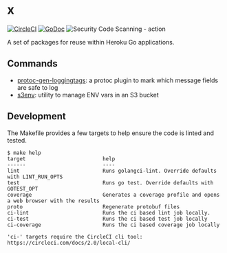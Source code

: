 # x

[![CircleCI](https://circleci.com/gh/heroku/x.svg?style=svg)](https://circleci.com/gh/heroku/x)&nbsp;[![GoDoc](https://godoc.org/github.com/heroku/x?status.svg)](http://godoc.org/github.com/heroku/x)&nbsp;![Security Code Scanning - action](https://github.com/heroku/x/workflows/Code%20scanning%20-%20action/badge.svg)

A set of packages for reuse within Heroku Go applications.

## Commands

* [protoc-gen-loggingtags](./cmd/protoc-gen-loggingtags): a protoc plugin to mark which message fields are safe to log
* [s3env](./cmd/s3env): utility to manage ENV vars in an S3 bucket

## Development

The Makefile provides a few targets to help ensure the code is linted and tested.

```console
$ make help
target                         help
------                         ----
lint                           Runs golangci-lint. Override defaults with LINT_RUN_OPTS
test                           Runs go test. Override defaults with GOTEST_OPT
coverage                       Generates a coverage profile and opens a web browser with the results
proto                          Regenerate protobuf files
ci-lint                        Runs the ci based lint job locally.
ci-test                        Runs the ci based test job locally
ci-coverage                    Runs the ci based coverage job locally

'ci-' targets require the CircleCI cli tool: https://circleci.com/docs/2.0/local-cli/
```
